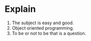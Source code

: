# Explain

1. The subject is easy and good.
2. Object oriented programming.
3. To be or not to be that is a question. 